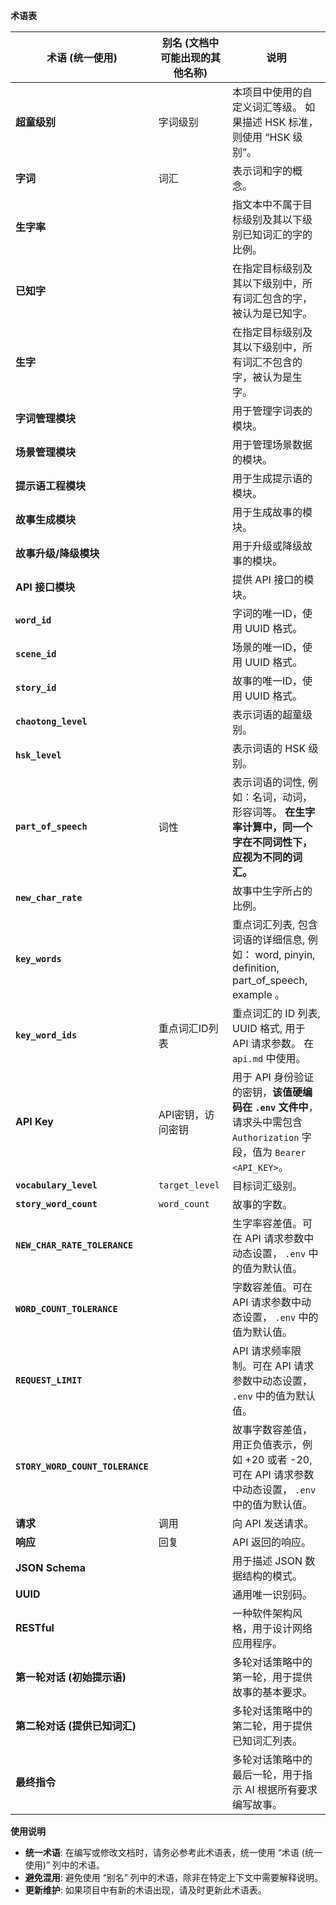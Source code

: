 **术语表**

| 术语 (统一使用)       | 别名 (文档中可能出现的其他名称)               | 说明                                                                                                                                                                   |
| ------------------- | ----------------------------------------- | -------------------------------------------------------------------------------------------------------------------------------------------------------------------- |
| **超童级别**        | 字词级别                                |  本项目中使用的自定义词汇等级。   如果描述 HSK 标准，则使用 “HSK 级别”。                                                                                                                                  |
| **字词**           | 词汇                                       |  表示词和字的概念。                                                                                                                                                             |
| **生字率**          |                                           |  指文本中不属于目标级别及其以下级别已知词汇的字的比例。                                                                                                                                              |
| **已知字**          |                                           |  在指定目标级别及其以下级别中，所有词汇包含的字，被认为是已知字。                                                                                                                                                     |
| **生字**          |                                            |    在指定目标级别及其以下级别中，所有词汇不包含的字，被认为是生字。                                                                                                                                                  |
| **字词管理模块**    |                                           |  用于管理字词表的模块。                                                                                                                                                               |
| **场景管理模块**    |                                           | 用于管理场景数据的模块。                                                                                                                                                               |
| **提示语工程模块**  |                                           |  用于生成提示语的模块。                                                                                                                                                                 |
| **故事生成模块**    |                                           |  用于生成故事的模块。                                                                                                                                                                  |
| **故事升级/降级模块** |                                           | 用于升级或降级故事的模块。                                                                                                                                                               |
| **API 接口模块**    |                                           |  提供 API 接口的模块。                                                                                                                                                                 |
| **`word_id`**       |                                           |  字词的唯一ID，使用 UUID 格式。                                                                                                                                                             |
| **`scene_id`**     |                                           |  场景的唯一ID，使用 UUID 格式。                                                                                                                                                           |
| **`story_id`**      |                                           |  故事的唯一ID，使用 UUID 格式。                                                                                                                                                            |
| **`chaotong_level`**   |                                           |   表示词语的超童级别。                                                                                                                                                            |
|  **`hsk_level`** |     |    表示词语的 HSK 级别。
| **`part_of_speech`**   | 词性                                          |    表示词语的词性, 例如：名词，动词， 形容词等。 **在生字率计算中，同一个字在不同词性下，应视为不同的词汇。**                                                                                                                                                            |
| **`new_char_rate`**  |                                           |  故事中生字所占的比例。                                                                                                                                                                 |
| **`key_words`**     |                                          |   重点词汇列表,  包含词语的详细信息, 例如： word, pinyin, definition, part_of_speech, example 。                                                                                                                                           |
| **`key_word_ids`**  |  重点词汇ID列表                   |  重点词汇的 ID 列表, UUID 格式,  用于 API 请求参数。   在 `api.md` 中使用。                                                                                                                                                            |
| **API Key**          | API密钥，访问密钥                               |  用于 API 身份验证的密钥，**该值硬编码在 `.env` 文件中**，请求头中需包含 `Authorization` 字段，值为 `Bearer <API_KEY>`。                                                                                                                                                    |
| **`vocabulary_level`** | `target_level`                           |  目标词汇级别。                                                                                                                                                                |
| **`story_word_count`** | `word_count`                        |   故事的字数。                                                                                                                                                               |
| **`NEW_CHAR_RATE_TOLERANCE`** |  | 生字率容差值。可在 API 请求参数中动态设置， `.env` 中的值为默认值。                                                                                                                                                |
| **`WORD_COUNT_TOLERANCE`**   |  | 字数容差值。可在 API 请求参数中动态设置， `.env` 中的值为默认值。                                                                                                                                         |
| **`REQUEST_LIMIT`**      |  | API 请求频率限制。可在 API 请求参数中动态设置， `.env` 中的值为默认值。                                                                                                                                             |
| **`STORY_WORD_COUNT_TOLERANCE`** |  |  故事字数容差值，用正负值表示，例如 +20 或者 -20, 可在 API 请求参数中动态设置， `.env` 中的值为默认值。                                                                                                                                                 |
| **请求**            | 调用                                       |  向 API 发送请求。                                                                                                                                                                |
| **响应**            | 回复                                        |  API 返回的响应。                                                                                                                                                               |
| **JSON Schema**      |                                          |  用于描述 JSON 数据结构的模式。                                                                                                                                                                |
| **UUID**            |                                            |  通用唯一识别码。                                                                                                                                                                |
| **RESTful**         |                                           | 一种软件架构风格，用于设计网络应用程序。                                                                                                                                                                |
| **第一轮对话 (初始提示语)** |                                      |  多轮对话策略中的第一轮，用于提供故事的基本要求。                                                                                                                                                           |
| **第二轮对话 (提供已知词汇)** |                                    |  多轮对话策略中的第二轮，用于提供已知词汇列表。                                                                                                                                                            |
| **最终指令**        |                                          |  多轮对话策略中的最后一轮，用于指示 AI 根据所有要求编写故事。                                                                                                                                                          |

**使用说明**

*   **统一术语**:  在编写或修改文档时，请务必参考此术语表，统一使用 “术语 (统一使用)” 列中的术语。
*   **避免混用**:  避免使用 “别名” 列中的术语，除非在特定上下文中需要解释说明。
*   **更新维护**:  如果项目中有新的术语出现，请及时更新此术语表。